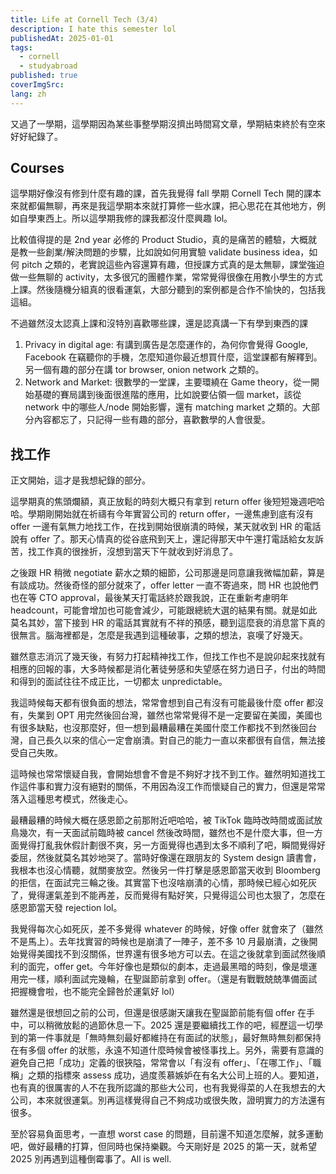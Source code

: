 ```yaml
---
title: Life at Cornell Tech (3/4)
description: I hate this semester lol
publishedAt: 2025-01-01
tags:
  - cornell
  - studyabroad
published: true
coverImgSrc: 
lang: zh
---
```

又過了一學期，這學期因為某些事整學期沒擠出時間寫文章，學期結束終於有空來好好紀錄了。

## Courses

這學期好像沒有修到什麼有趣的課，首先我覺得 fall 學期 Cornell Tech 開的課本來就都偏無聊，再來是我這學期本來就打算修一些水課，把心思花在其他地方，例如自學東西上。所以這學期我修的課我都沒什麼興趣 lol。

比較值得提的是 2nd year 必修的 Product Studio，真的是痛苦的體驗，大概就是教一些創業/解決問題的步驟，比如說如何用實驗 validate business idea，如何 pitch 之類的，老實說這些內容還算有趣，但授課方式真的是太無聊，課堂強迫做一些無聊的 activity，太多很冗的團體作業，常常覺得很像在用教小學生的方式上課。然後隨機分組真的很看運氣，大部分聽到的案例都是合作不愉快的，包括我這組。

不過雖然沒太認真上課和沒特別喜歡哪些課，還是認真講一下有學到東西的課

1. Privacy in digital age: 有講到廣告是怎麼運作的，為何你會覺得 Google, Facebook 在竊聽你的手機，怎麼知道你最近想買什麼，這堂課都有解釋到。另一個有趣的部分在講 tor browser, onion network 之類的。
2. Network and Market: 很數學的一堂課，主要環繞在 Game theory，從一開始基礎的賽局講到後面很進階的應用，比如說要佔領一個 market，該從 network 中的哪些人/node 開始影響，還有 matching market 之類的。大部分內容都忘了，只記得一些有趣的部分，喜歡數學的人會很愛。

## 找工作

正文開始，這才是我想紀錄的部分。

這學期真的焦頭爛額，真正放鬆的時刻大概只有拿到 return offer 後短短幾週吧哈哈。學期剛開始就在祈禱有今年實習公司的 return offer，一邊焦慮到底有沒有 offer 一邊有氣無力地找工作，在找到開始很崩潰的時候，某天就收到 HR 的電話說有 offer 了。那天心情真的從谷底飛到天上，還記得那天中午還打電話給女友訴苦，找工作真的很挫折，沒想到當天下午就收到好消息了。

之後跟 HR 稍微 negotiate 薪水之類的細節，公司那邊是同意讓我微幅加薪，算是有談成功。然後奇怪的部分就來了，offer letter 一直不寄過來，問 HR 也說他們也在等 CTO approval，最後某天打電話終於跟我說，正在重新考慮明年 headcount，可能會增加也可能會減少，可能跟總統大選的結果有關。就是如此莫名其妙，當下接到 HR 的電話其實就有不祥的預感，聽到這麼衰的消息當下真的很無言。腦海裡都是，怎麼是我遇到這種破事，之類的想法，哀嘆了好幾天。

雖然意志消沉了幾天後，有努力打起精神找工作，但找工作也不是說卯起來找就有相應的回報的事，大多時候都是消化著徒勞感和失望感在努力過日子，付出的時間和得到的面試往往不成正比，一切都太 unpredictable。

我這時候每天都有很負面的想法，常常會想到自己有沒有可能最後什麼 offer 都沒有，失業到 OPT 用完然後回台灣，雖然也常常覺得不是一定要留在美國，美國也有很多缺點，也沒那麼好，但一想到最糟最糟在美國什麼工作都找不到然後回台灣，自己長久以來的信心一定會崩潰。對自己的能力一直以來都很有自信，無法接受自己失敗。

這時候也常常懷疑自我，會開始想會不會是不夠好才找不到工作。雖然明知道找工作這件事和實力沒有絕對的關係，不用因為沒工作而懷疑自己的實力，但還是常常落入這種思考模式，然後走心。

最糟最糟的時候大概在感恩節之前那附近吧哈哈，被 TikTok 臨時改時間或面試放鳥幾次，有一天面試前臨時被 cancel 然後改時間，雖然也不是什麼大事，但一方面覺得打亂我休假計劃很不爽，另一方面覺得也遇到太多不順利了吧，瞬間覺得好委屈，然後就莫名其妙地哭了。當時好像還在跟朋友的 System design 讀書會，我根本也沒心情聽，就關麥放空。然後另一件打擊是感恩節當天收到 Bloomberg 的拒信，在面試完三輪之後。其實當下也沒啥崩潰的心情，那時候已經心如死灰了，覺得運氣差到不能再差，反而覺得有點好笑，只覺得這公司也太狠了，怎麼在感恩節當天發 rejection lol。

我覺得每次心如死灰，差不多覺得 whatever 的時候，好像 offer 就會來了（雖然不是馬上）。去年找實習的時候也是崩潰了一陣子，差不多 10 月最崩潰，之後開始覺得美國找不到沒關係，世界還有很多地方可以去。在這之後就拿到面試然後順利的面完，offer get。今年好像也是類似的劇本，走過最黑暗的時刻，像是壞運用完一樣，順利面試完幾輪，在聖誕節前拿到 offer。（還是有戰戰兢兢準備面試把握機會啦，也不能完全歸咎於運氣好 lol）

雖然還是很想回之前的公司，但還是很感謝天讓我在聖誕節前能有個 offer 在手中，可以稍微放鬆的過節休息一下。2025 還是要繼續找工作的吧，經歷這一切學到的第一件事就是「無時無刻最好都維持在有面試的狀態」，最好無時無刻都保持在有多個 offer 的狀態，永遠不知道什麼時候會被怪事找上。另外，需要有意識的避免自己把「成功」定義的很狹隘，常常會以「有沒有 offer」、「在哪工作」、「職稱」之類的指標來 assess 成功，過度羨慕嫉妒在有名大公司上班的人。要知道，也有真的很厲害的人不在我所認識的那些大公司，也有我覺得菜的人在我想去的大公司，本來就很運氣。別再這樣覺得自己不夠成功或很失敗，證明實力的方法還有很多。

至於容易負面思考，一直想 worst case 的問題，目前還不知道怎麼解，就多運動吧，做好最糟的打算，但同時也保持樂觀。今天剛好是 2025 的第一天，就希望 2025 別再遇到這種倒霉事了。All is well.